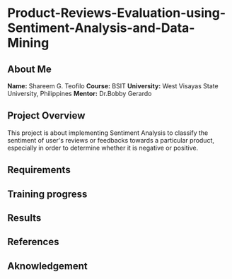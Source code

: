 # Product-Reviews-Evaluation-using-Sentiment-Analysis-and-Data-Mining

## About Me
<strong>Name:</strong> Shareem G. Teofilo
<strong>Course:</strong> BSIT
<strong>University:</strong> West Visayas State University, Philippines
<strong>Mentor:</strong> Dr.Bobby Gerardo


## Project Overview
This project is about implementing Sentiment Analysis to classify the sentiment of user's reviews or feedbacks towards a particular product, especially in order to determine whether it is negative or positive.


## Requirements
## Training progress
## Results
## References
## Aknowledgement
